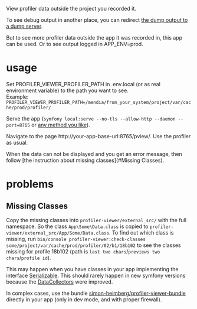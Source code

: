 View profiler data outside the project you recorded it.

To see debug output in another place, you can redirect [the dump output to a dump
server](https://symfony.com/doc/current/components/var_dumper.html#var-dumper-dump-server).

But to see more profiler data outside the app it was recorded in, this app can
be used. Or to see output logged in APP_ENV=prod.

# usage

Set PROFILER_VIEWER_PROFILER_PATH in .env.local (or as real environment
variable) to the path you want to see.  
Example: `PROFILER_VIEWER_PROFILER_PATH=/mendia/from_your_system/project/var/cache/prod/profiler/`

Serve the app (`symfony local:serve --no-tls --allow-http --daemon --port=8765`
or [any method you like](https://symfony.com/doc/current/setup/web_server_configuration.html)).

Navigate to the page http://your-app-base-url:8765/pview/. Use the profiler as usual.

When the data can not be displayed and you get an error message, then follow
[the instruction about missing classes](#Missing Classes).

# problems
## Missing Classes
Copy the missing classes into `profiler-viewer/external_src/` with the full
namespace. So the class `App\Some\Data.class` is copied to
`profiler-viewer/external_src/App/Some/Data.class`. To find out which class is
missing, run `bin/console profiler-viewer:check-classes some/project/var/cache/prod/profiler/02/b1/18b102`
to see the classes missing for profile 18b102 (path is
`last two chars`/`previews two chars`/`profile id`).

This may happen when you have classes in your app implementing the interface
[Serializable](https://www.php.net/manual/de/class.serializable.php). This
should rarely happen in new symfony versions because the
[DataCollectors](https://github.com/symfony/symfony/blob/master/src/Symfony/Component/HttpKernel/DataCollector/DataCollector.php)
were improved.

In complex cases, use the bundle
[simon-heimberg/profiler-viewer-bundle](https://github.com/SimonHeimberg/profiler-viewer-bundle)
directly in your app (only in dev mode, and with proper firewall).
